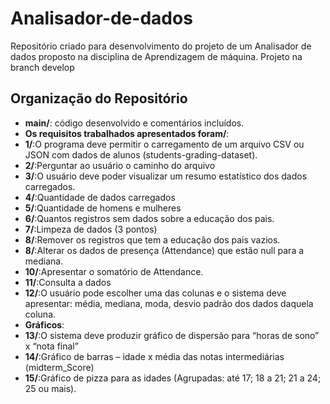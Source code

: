 # Analisador-de-dados
Repositório criado para desenvolvimento do projeto de um Analisador de dados proposto na disciplina de Aprendizagem de máquina. Projeto na branch develop

## Organização do Repositório
- **main/**: código desenvolvido e comentários incluídos.
- **Os requisitos trabalhados apresentados foram/**: 
- **1/**:O programa deve permitir o carregamento de um arquivo CSV ou JSON com dados de alunos (students-grading-dataset). 
- **2/**:Perguntar ao usuário o caminho do arquivo
- **3/**:O usuário deve poder visualizar um resumo estatístico dos dados carregados.
- **4/**:Quantidade de dados carregados
- **5/**:Quantidade de homens e mulheres
- **6/**:Quantos registros sem dados sobre a educação dos pais.
- **7/**:Limpeza de dados (3 pontos)
- **8/**:Remover os registros que tem a educação dos pais vazios.
- **8/**:Alterar os dados de presença (Attendance) que estão null para a mediana.
- **10/**:Apresentar o somatório de Attendance.
- **11/**:Consulta a dados 
- **12/**:O usuário pode escolher uma das colunas e o sistema deve apresentar: média, mediana, moda, desvio padrão dos dados daquela coluna.
- **Gráficos**: 
- **13/**:O sistema deve produzir gráfico de dispersão para “horas de sono” x “nota final”
- **14/**:Gráfico de barras – idade x média das notas intermediárias (midterm_Score)
- **15/**:Gráfico de pizza para as idades (Agrupadas: até 17; 18 a 21; 21 a 24; 25 ou mais).
